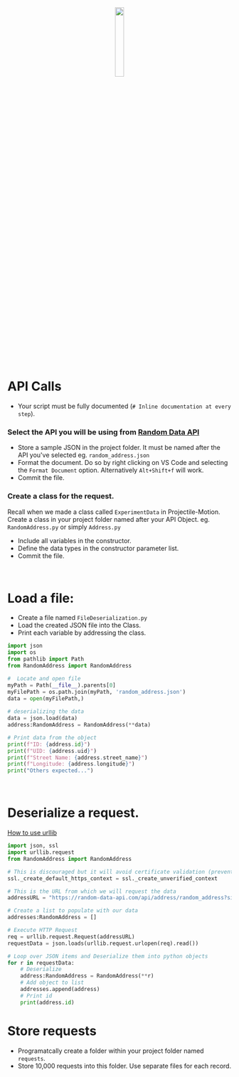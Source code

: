 <div style="text-align:center">
        <img    src="https://sparkyway.com/wp-content/uploads/2017/05/1-ISR0kaBJfjxXoakSF1JiJg.jpeg"
                width="20%" 
                height="20%" />
                
</div>
<br>

# API Calls
* Your script must be fully documented (`# Inline documentation at every step`).

### Select the API you will be using from [Random Data API](https://random-data-api.com/documentation)
* Store a sample JSON in the project folder. It must be named after the API you've selected eg. `random_address.json`
* Format the document. Do so by right clicking on VS Code and selecting the `Format Document` option. Alternatively `Alt+Shift+f` will work.
* Commit the file.


### Create a class for the request.
Recall when we made a class called `ExperimentData` in Projectile-Motion. Create a class in your project folder named after your API Object. eg. `RandomAddress.py` or simply `Address.py`
* Include all variables in the constructor.
* Define the data types in the constructor parameter list.
* Commit the file.

<br>

# Load a file:
* Create a file named `FileDeserialization.py`
* Load the created JSON file into the Class.
* Print each variable by addressing the class.



```python
import json
import os
from pathlib import Path
from RandomAddress import RandomAddress

#  Locate and open file
myPath = Path(__file__).parents[0]
myFilePath = os.path.join(myPath, 'random_address.json')
data = open(myFilePath,)
 
# deserializing the data
data = json.load(data)
address:RandomAddress = RandomAddress(**data)

# Print data from the object
print(f"ID: {address.id}")
print(f"UID: {address.uid}")
print(f"Street Name: {address.street_name}")
print(f"Longitude: {address.longitude}")
print("Others expected...")
```

<br>

# Deserialize a request.

[How to use urllib](https://docs.python.org/3/howto/urllib2.html)

```python
import json, ssl
import urllib.request
from RandomAddress import RandomAddress

# This is discouraged but it will avoid certificate validation (prevents error)
ssl._create_default_https_context = ssl._create_unverified_context

# This is the URL from which we will request the data
addressURL = "https://random-data-api.com/api/address/random_address?size=100"

# Create a list to populate with our data
addresses:RandomAddress = [] 

# Execute HTTP Request
req = urllib.request.Request(addressURL)
requestData = json.loads(urllib.request.urlopen(req).read())

# Loop over JSON items and Deserialize them into python objects
for r in requestData:  
    # Deserialize 
    address:RandomAddress = RandomAddress(**r)
    # Add object to list
    addresses.append(address) 
    # Print id
    print(address.id)
```

# Store requests
* Programatcally create a folder within your project folder named `requests`.
* Store 10,000 requests into this folder. Use separate files for each record.
